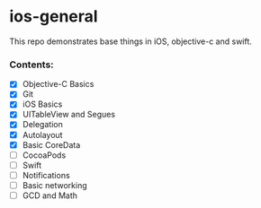 # ios-general
This repo demonstrates base things in iOS, objective-c and swift.

### Contents:

- [x] Objective-C Basics
- [x] Git
- [x] iOS Basics
- [x] UITableView and Segues
- [x] Delegation
- [x] Autolayout
- [x] Basic CoreData
- [ ] CocoaPods
- [ ] Swift
- [ ] Notifications
- [ ] Basic networking
- [ ] GCD and Math
